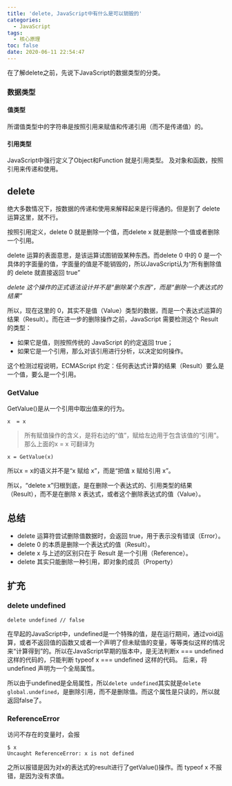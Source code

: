 ```yaml
---
title: 'delete, JavaScript中有什么是可以销毁的'
categories:
  - JavaScript
tags:
  - 核心原理
toc: false
date: 2020-06-11 22:54:47
---
```


在了解delete之前，先说下JavaScript的数据类型的分类。
<!-- more -->
### 数据类型
#### 值类型
所谓值类型中的字符串是按照引用来赋值和传递引用（而不是传递值）的。
#### 引用类型
JavaScript中强行定义了Object和Function 就是引用类型。
及对象和函数，按照引用来传递和使用。

## delete

绝大多数情况下，按数据的传递和使用来解释起来是行得通的。但是到了 delete 运算这里，就不行。

按照引用定义，delete 0 就是删除一个值，而delete x 就是删除一个值或者删除一个引用。

delete 运算的表面意思，是该运算试图销毁某种东西。而delete 0 中的 0 是一个具体的字面量的值，字面量的值是不能销毁的，所以JavaScript认为“所有删除值的 delete 就直接返回 true”


*delete 这个操作的正式语法设计并不是“删除某个东西”，而是“删除一个表达式的结果”*


所以，现在这里的 0，其实不是值（Value）类型的数据，而是一个表达式运算的结果（Result）。而在进一步的删除操作之前，JavaScript 需要检测这个 Result 的类型：
- 如果它是值，则按照传统的 JavaScript 的约定返回 true；
- 如果它是一个引用，那么对该引用进行分析，以决定如何操作。


这个检测过程说明，ECMAScript 约定：任何表达式计算的结果（Result）要么是一个值，要么是一个引用。


### GetValue

GetValue()是从一个引用中取出值来的行为。

```
x  = x
```
> 所有赋值操作的含义，是将右边的“值”，赋给左边用于包含该值的“引用”。
那么上面的x = x 可翻译为 
```
x = GetValue(x)
```

所以x = x的语义并不是“x 赋给 x”，而是“把值 x 赋给引用 x”。

所以，“delete x”归根到底，是在删除一个表达式的、引用类型的结果（Result），而不是在删除 x 表达式，或者这个删除表达式的值（Value）。

## 总结
- delete 运算符尝试删除值数据时，会返回 true，用于表示没有错误（Error）。
- delete 0 的本质是删除一个表达式的值（Result）。
- delete x 与上述的区别只在于 Result 是一个引用（Reference）。
- delete 其实只能删除一种引用，即对象的成员（Property）

## 扩充
### delete undefined
```
delete undefined // false
```
在早起的JavaScript中，undefined是一个特殊的值，是在运行期间，通过void运算，或者不返回值的函数又或者一个声明了但未赋值的变量，等等类似这样的情况来“计算得到”的。所以在JavaScript早期的版本中，是无法判断x === undefined 这样的代码的，只能判断 typeof  x === undefined 这样的代码。
后来，将undefined 声明为一个全局属性。

所以由于undefined是全局属性，所以`delete undefined`其实就是`delete global.undefined`，是删除引用，而不是删除值。而这个属性是只读的，所以就返回false了。



### ReferenceError
访问不存在的变量时，会报 
```
$ x
Uncaught ReferenceError: x is not defined

```
之所以报错是因为对x的表达式的result进行了getValue()操作。而 typeof x 不报错，是因为没有求值。